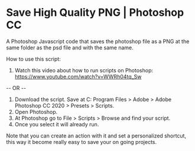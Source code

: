 # Save High Quality PNG | Photoshop CC

A Photoshop Javascript code that saves the photoshop file as a PNG at the same folder as the psd file and with the same name. 

How to use this script:

1. Watch this video about how to run scripts on Photoshop: https://www.youtube.com/watch?v=WWRh04tq_Sw

-- OR --

1. Download the script. Save at C: Program Files > Adobe > Adobe Photoshop CC 2020 > Presets > Scripts. 
2. Open Photoshop. 
3. At Photoshop go to File > Scripts > Browse and find your script. 
4. Once you select it will already run. 

Note that you can create an action with it and set a personalized shortcut, this way it become really easy to save your on going projects.
